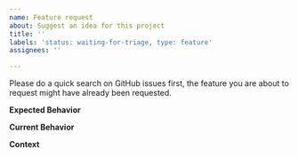 ```yaml
---
name: Feature request
about: Suggest an idea for this project
title: ''
labels: 'status: waiting-for-triage, type: feature'
assignees: ''

---
```


Please do a quick search on GitHub issues first, the feature you are about to request might have already been requested.

**Expected Behavior**

<!--- Tell us how it should work. Add a code example to explain what you think the feature should look like. This is optional, but it would help up understand your expectations. -->

**Current Behavior**

<!--- Explain the difference from current behavior and why do you need this feature (aka why it is not possible to implement the desired functionality with the current version) -->

**Context**

<!--- 
How has this issue affected you?
What are you trying to accomplish?
What other alternatives have you considered?
Are you aware of any workarounds?
-->
